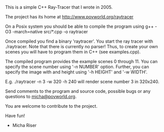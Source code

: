 This is a simple C++ Ray-Tracer that I wrote in 2005.

The project has its home at
 http://www.povworld.org/raytracer

On a Posix system you should be able to compile the program using
 g++ -O3 -march=native src/*.cpp -o raytracer

Once compiled you find a binary 'raytracer'. You start the ray tracer with ./raytracer. Note that there is currently no parser! Thus, to create your own scenes you will have to program them in C++ (see examples.cpp).

The compiled program provides the example scenes 0 through 11. You can specify the scene number using '-n NUMBER' option. Further, you can specify the image with and height using '-h HEIGHT' and '-w WIDTH'.

E.g.
 ./raytracer -n 3 -w 320 -h 240 
will render scene number 3 in 320x240.

Send comments to the program and source code, possible bugs or any questions to micha@povworld.org.

You are welcome to contribute to the project.

Have fun!
- Micha Riser
